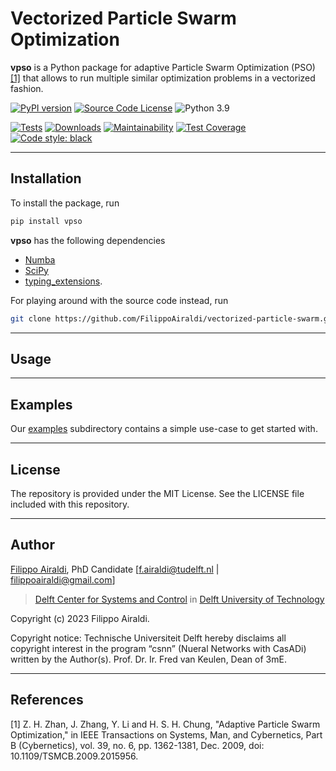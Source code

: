 # Vectorized Particle Swarm Optimization

**vpso** is a Python package for adaptive Particle Swarm Optimization (PSO) [[1]](#1) that allows to run multiple similar optimization problems in a vectorized fashion.

[![PyPI version](https://badge.fury.io/py/vpso.svg)](https://badge.fury.io/py/vpso)
[![Source Code License](https://img.shields.io/badge/license-MIT-blueviolet)](https://github.com/FilippoAiraldi/multi-pso/blob/master/LICENSE)
![Python 3.9](https://img.shields.io/badge/python->=3.9-green.svg)

[![Tests](https://github.com/FilippoAiraldi/multi-pso/actions/workflows/ci.yml/badge.svg)](https://github.com/FilippoAiraldi/multi-pso/actions/workflows/ci.yml)
[![Downloads](https://pepy.tech/badge/vpso)](https://pepy.tech/project/vpso)
[![Maintainability](https://api.codeclimate.com/v1/badges/746f504e874cffeedae2/maintainability)](https://codeclimate.com/github/FilippoAiraldi/vectorized-particle-swarm/maintainability)
[![Test Coverage](https://api.codeclimate.com/v1/badges/746f504e874cffeedae2/test_coverage)](https://codeclimate.com/github/FilippoAiraldi/vectorized-particle-swarm/test_coverage)
[![Code style: black](https://img.shields.io/badge/code%20style-black-000000.svg)](https://github.com/psf/black)

---

## Installation

To install the package, run

```bash
pip install vpso
```

**vpso** has the following dependencies

- [Numba](https://numba.pydata.org/)
- [SciPy](https://scipy.org/)
- [typing_extensions](https://pypi.org/project/typing-extensions/).

For playing around with the source code instead, run

```bash
git clone https://github.com/FilippoAiraldi/vectorized-particle-swarm.git
```

---

## Usage


---

## Examples

Our [examples](https://github.com/FilippoAiraldi/vectorized-particle-swarm/tree/master/examples) subdirectory contains a simple use-case to get started with.

---

## License

The repository is provided under the MIT License. See the LICENSE file included with this repository.

---

## Author

[Filippo Airaldi](https://www.tudelft.nl/staff/f.airaldi/), PhD Candidate [f.airaldi@tudelft.nl | filippoairaldi@gmail.com]

> [Delft Center for Systems and Control](https://www.tudelft.nl/en/3me/about/departments/delft-center-for-systems-and-control/) in [Delft University of Technology](https://www.tudelft.nl/en/)

Copyright (c) 2023 Filippo Airaldi.

Copyright notice: Technische Universiteit Delft hereby disclaims all copyright interest in the program “csnn” (Nueral Networks with CasADi) written by the Author(s). Prof. Dr. Ir. Fred van Keulen, Dean of 3mE.

---

## References

<a id="1">[1]</a>
Z. H. Zhan, J. Zhang, Y. Li and H. S. H. Chung, "Adaptive Particle Swarm Optimization," in IEEE Transactions on Systems, Man, and Cybernetics, Part B (Cybernetics), vol. 39, no. 6, pp. 1362-1381, Dec. 2009, doi: 10.1109/TSMCB.2009.2015956.

